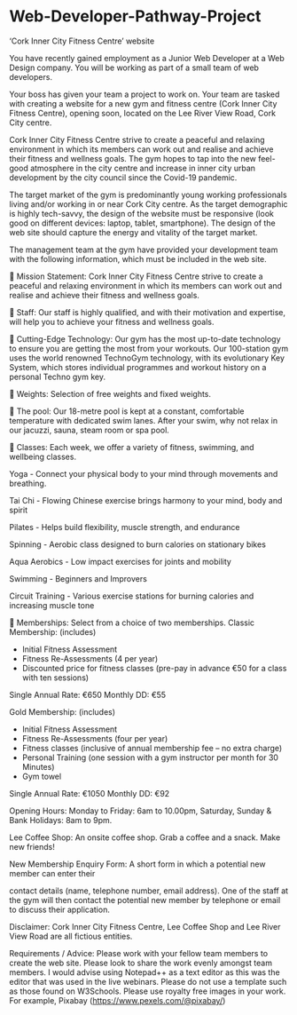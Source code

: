 # Web-Developer-Pathway-Project
‘Cork Inner City Fitness Centre’ website

You have recently gained employment as a Junior Web Developer at a Web Design company. You
will be working as part of a small team of web developers.

Your boss has given your team a project to work on. Your team are tasked with creating a website
for a new gym and fitness centre (Cork Inner City Fitness Centre), opening soon, located on the Lee
River View Road, Cork City centre.

Cork Inner City Fitness Centre strive to create a peaceful and relaxing environment in which its
members can work out and realise and achieve their fitness and wellness goals.
The gym hopes to tap into the new feel-good atmosphere in the city centre and increase in inner city
urban development by the city council since the Covid-19 pandemic.

The target market of the gym is predominantly young working professionals living and/or working in
or near Cork City centre. As the target demographic is highly tech-savvy, the design of the website
must be responsive (look good on different devices: laptop, tablet, smartphone). The design of the
web site should capture the energy and vitality of the target market.

The management team at the gym have provided your development team with the following
information, which must be included in the web site.

 Mission Statement: Cork Inner City Fitness Centre strive to create a peaceful and relaxing
environment in which its members can work out and realise and achieve their fitness and
wellness goals.

 Staff: Our staff is highly qualified, and with their motivation and expertise, will help you to
achieve your fitness and wellness goals.

 Cutting-Edge Technology: Our gym has the most up-to-date technology to ensure you are
getting the most from your workouts. Our 100-station gym uses the world renowned
TechnoGym technology, with its evolutionary Key System, which stores individual
programmes and workout history on a personal Techno gym key.

 Weights: Selection of free weights and fixed weights.

 The pool: Our 18-metre pool is kept at a constant, comfortable temperature with dedicated
swim lanes. After your swim, why not relax in our jacuzzi, sauna, steam room or spa pool.

 Classes: Each week, we offer a variety of fitness, swimming, and wellbeing classes.

Yoga - Connect your physical body to your mind through movements and breathing.

Tai Chi - Flowing Chinese exercise brings harmony to your mind, body and spirit

Pilates - Helps build flexibility, muscle strength, and endurance

Spinning - Aerobic class designed to burn calories on stationary bikes

Aqua Aerobics - Low impact exercises for joints and mobility

Swimming - Beginners and Improvers

Circuit Training - Various exercise stations for burning calories and increasing muscle tone

 Memberships: Select from a choice of two memberships.
Classic Membership: (includes)
- Initial Fitness Assessment
- Fitness Re-Assessments (4 per year)
- Discounted price for fitness classes (pre-pay in advance €50 for a class with ten
sessions)

Single Annual Rate: €650 
Monthly DD: €55

Gold Membership: (includes)
- Initial Fitness Assessment
- Fitness Re-Assessments (four per year)
- Fitness classes (inclusive of annual membership fee – no extra charge)
- Personal Training (one session with a gym instructor per month for 30 Minutes)
- Gym towel

Single Annual Rate: €1050
Monthly DD: €92

Opening Hours: Monday to Friday: 6am to 10.00pm, Saturday, Sunday &amp; Bank Holidays: 8am to 9pm.

Lee Coffee Shop: An onsite coffee shop. Grab a coffee and a snack. Make new friends!

New Membership Enquiry Form: A short form in which a potential new member can enter their

contact details (name, telephone number, email address). One of the staff at the gym will then
contact the potential new member by telephone or email to discuss their application.

Disclaimer:
Cork Inner City Fitness Centre, Lee Coffee Shop and Lee River View Road are all fictious entities.

Requirements / Advice:
Please work with your fellow team members to create the web site. Please look to share the work
evenly amongst team members. I would advise using Notepad++ as a text editor as this was the
editor that was used in the live webinars. Please do not use a template such as those found on
W3Schools. Please use royalty free images in your work. For example, Pixabay
(https://www.pexels.com/@pixabay/)
